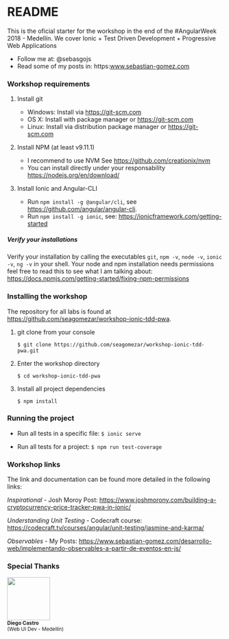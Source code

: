 # README

This is the oficial starter for the workshop in the end of the #AngularWeek 2018 - Medellín.
We cover Ionic + Test Driven Development + Progressive Web Applications

- Follow me at: @sebasgojs
- Read some of my posts in: https:www.sebastian-gomez.com

### Workshop requirements

  1. Install git
     - Windows: Install via https://git-scm.com
     - OS X: Install with package manager or https://git-scm.com
     - Linux: Install via distribution package manager or https://git-scm.com

  2. Install NPM (at least v9.11.1)
     - I recommend to use NVM See https://github.com/creationix/nvm
     - You can install directly under your responsability https://nodejs.org/en/download/

  3. Install Ionic and Angular-CLI
     - Run `npm install -g @angular/cli`, see https://github.com/angular/angular-cli.
     - Run `npm install -g ionic`, see: https://ionicframework.com/getting-started

 

##### Verify your installations

Verify your installation by calling the executables `git`, `npm -v`, `node -v`, `ionic -v`, `ng -v`  in your shell. Your node and npm installation needs permissions feel free to read this to see what I am talking about: https://docs.npmjs.com/getting-started/fixing-npm-permissions

### Installing the workshop

The repository for all labs is found at https://github.com/seagomezar/workshop-ionic-tdd-pwa.

  1. git clone from your console

        ```$ git clone https://github.com/seagomezar/workshop-ionic-tdd-pwa.git```

  2. Enter the workshop directory

        ```$ cd workshop-ionic-tdd-pwa```

  3. Install all project dependencies

        ```$ npm install```


### Running the project

 * Run all tests in a specific file: `$ ionic serve`

 * Run all tests for a project: `$ npm run test-coverage`


### Workshop links

The link and documentation can be found more detailed in the following links:

*Inspirational* - Josh Moroy Post: https://www.joshmorony.com/building-a-cryptocurrency-price-tracker-pwa-in-ionic/ 

*Understanding Unit Testing* - Codecraft course: https://codecraft.tv/courses/angular/unit-testing/jasmine-and-karma/

*Observables* - My Posts: https://www.sebastian-gomez.com/desarrollo-web/implementando-observables-a-partir-de-eventos-en-js/

### Special Thanks

<img src="https://avatars0.githubusercontent.com/u/2319600?s=96&v=4" width="100px;"/><br /><sub><b>Diego Castro</b></sub><br /><sub>(Web UI Dev - Medellín)</sub><br /> <br />